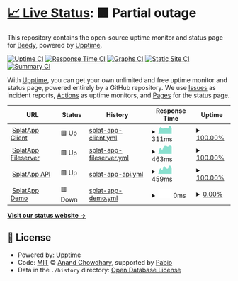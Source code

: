 # [📈 Live Status](https://beedywool.github.io/SplatApp-Status): <!--live status--> **🟧 Partial outage**

This repository contains the open-source uptime monitor and status page for [Beedy](https://beedywool.github.io/SplatApp-Status), powered by [Upptime](https://github.com/upptime/upptime).

[![Uptime CI](https://github.com/beedywool/SplatApp-Status/workflows/Uptime%20CI/badge.svg)](https://github.com/beedywool/SplatApp-Status/actions?query=workflow%3A%22Uptime+CI%22)
[![Response Time CI](https://github.com/beedywool/SplatApp-Status/workflows/Response%20Time%20CI/badge.svg)](https://github.com/beedywool/SplatApp-Status/actions?query=workflow%3A%22Response+Time+CI%22)
[![Graphs CI](https://github.com/beedywool/SplatApp-Status/workflows/Graphs%20CI/badge.svg)](https://github.com/beedywool/SplatApp-Status/actions?query=workflow%3A%22Graphs+CI%22)
[![Static Site CI](https://github.com/beedywool/SplatApp-Status/workflows/Static%20Site%20CI/badge.svg)](https://github.com/beedywool/SplatApp-Status/actions?query=workflow%3A%22Static+Site+CI%22)
[![Summary CI](https://github.com/beedywool/SplatApp-Status/workflows/Summary%20CI/badge.svg)](https://github.com/beedywool/SplatApp-Status/actions?query=workflow%3A%22Summary+CI%22)

With [Upptime](https://upptime.js.org), you can get your own unlimited and free uptime monitor and status page, powered entirely by a GitHub repository. We use [Issues](https://github.com/beedywool/SplatApp-Status/issues) as incident reports, [Actions](https://github.com/beedywool/SplatApp-Status/actions) as uptime monitors, and [Pages](https://beedywool.github.io/SplatApp-Status) for the status page.

<!--start: status pages-->
<!-- This summary is generated by Upptime (https://github.com/upptime/upptime) -->
<!-- Do not edit this manually, your changes will be overwritten -->
<!-- prettier-ignore -->
| URL | Status | History | Response Time | Uptime |
| --- | ------ | ------- | ------------- | ------ |
| <img alt="" src="https://icons.duckduckgo.com/ip3/app.splatapp.ink.ico" height="13"> [SplatApp Client](https://app.splatapp.ink) | 🟩 Up | [splat-app-client.yml](https://github.com/beedywool/SplatApp-Status/commits/HEAD/history/splat-app-client.yml) | <details><summary><img alt="Response time graph" src="./graphs/splat-app-client/response-time-week.png" height="20"> 311ms</summary><br><a href="https://guillome-mgn.github.io/SplatApp-Status/history/splat-app-client"><img alt="Response time 460" src="https://img.shields.io/endpoint?url=https%3A%2F%2Fraw.githubusercontent.com%2Fbeedywool%2FSplatApp-Status%2FHEAD%2Fapi%2Fsplat-app-client%2Fresponse-time.json"></a><br><a href="https://guillome-mgn.github.io/SplatApp-Status/history/splat-app-client"><img alt="24-hour response time 284" src="https://img.shields.io/endpoint?url=https%3A%2F%2Fraw.githubusercontent.com%2Fbeedywool%2FSplatApp-Status%2FHEAD%2Fapi%2Fsplat-app-client%2Fresponse-time-day.json"></a><br><a href="https://guillome-mgn.github.io/SplatApp-Status/history/splat-app-client"><img alt="7-day response time 311" src="https://img.shields.io/endpoint?url=https%3A%2F%2Fraw.githubusercontent.com%2Fbeedywool%2FSplatApp-Status%2FHEAD%2Fapi%2Fsplat-app-client%2Fresponse-time-week.json"></a><br><a href="https://guillome-mgn.github.io/SplatApp-Status/history/splat-app-client"><img alt="30-day response time 443" src="https://img.shields.io/endpoint?url=https%3A%2F%2Fraw.githubusercontent.com%2Fbeedywool%2FSplatApp-Status%2FHEAD%2Fapi%2Fsplat-app-client%2Fresponse-time-month.json"></a><br><a href="https://guillome-mgn.github.io/SplatApp-Status/history/splat-app-client"><img alt="1-year response time 460" src="https://img.shields.io/endpoint?url=https%3A%2F%2Fraw.githubusercontent.com%2Fbeedywool%2FSplatApp-Status%2FHEAD%2Fapi%2Fsplat-app-client%2Fresponse-time-year.json"></a></details> | <details><summary><a href="https://guillome-mgn.github.io/SplatApp-Status/history/splat-app-client">100.00%</a></summary><a href="https://guillome-mgn.github.io/SplatApp-Status/history/splat-app-client"><img alt="All-time uptime 99.87%" src="https://img.shields.io/endpoint?url=https%3A%2F%2Fraw.githubusercontent.com%2Fbeedywool%2FSplatApp-Status%2FHEAD%2Fapi%2Fsplat-app-client%2Fuptime.json"></a><br><a href="https://guillome-mgn.github.io/SplatApp-Status/history/splat-app-client"><img alt="24-hour uptime 100.00%" src="https://img.shields.io/endpoint?url=https%3A%2F%2Fraw.githubusercontent.com%2Fbeedywool%2FSplatApp-Status%2FHEAD%2Fapi%2Fsplat-app-client%2Fuptime-day.json"></a><br><a href="https://guillome-mgn.github.io/SplatApp-Status/history/splat-app-client"><img alt="7-day uptime 100.00%" src="https://img.shields.io/endpoint?url=https%3A%2F%2Fraw.githubusercontent.com%2Fbeedywool%2FSplatApp-Status%2FHEAD%2Fapi%2Fsplat-app-client%2Fuptime-week.json"></a><br><a href="https://guillome-mgn.github.io/SplatApp-Status/history/splat-app-client"><img alt="30-day uptime 100.00%" src="https://img.shields.io/endpoint?url=https%3A%2F%2Fraw.githubusercontent.com%2Fbeedywool%2FSplatApp-Status%2FHEAD%2Fapi%2Fsplat-app-client%2Fuptime-month.json"></a><br><a href="https://guillome-mgn.github.io/SplatApp-Status/history/splat-app-client"><img alt="1-year uptime 99.87%" src="https://img.shields.io/endpoint?url=https%3A%2F%2Fraw.githubusercontent.com%2Fbeedywool%2FSplatApp-Status%2FHEAD%2Fapi%2Fsplat-app-client%2Fuptime-year.json"></a></details>
| <img alt="" src="https://icons.duckduckgo.com/ip3/cdn.splatapp.ink.ico" height="13"> [SplatApp Fileserver](https://cdn.splatapp.ink/assets/img/appIcon.webp) | 🟩 Up | [splat-app-fileserver.yml](https://github.com/beedywool/SplatApp-Status/commits/HEAD/history/splat-app-fileserver.yml) | <details><summary><img alt="Response time graph" src="./graphs/splat-app-fileserver/response-time-week.png" height="20"> 463ms</summary><br><a href="https://guillome-mgn.github.io/SplatApp-Status/history/splat-app-fileserver"><img alt="Response time 478" src="https://img.shields.io/endpoint?url=https%3A%2F%2Fraw.githubusercontent.com%2Fbeedywool%2FSplatApp-Status%2FHEAD%2Fapi%2Fsplat-app-fileserver%2Fresponse-time.json"></a><br><a href="https://guillome-mgn.github.io/SplatApp-Status/history/splat-app-fileserver"><img alt="24-hour response time 487" src="https://img.shields.io/endpoint?url=https%3A%2F%2Fraw.githubusercontent.com%2Fbeedywool%2FSplatApp-Status%2FHEAD%2Fapi%2Fsplat-app-fileserver%2Fresponse-time-day.json"></a><br><a href="https://guillome-mgn.github.io/SplatApp-Status/history/splat-app-fileserver"><img alt="7-day response time 463" src="https://img.shields.io/endpoint?url=https%3A%2F%2Fraw.githubusercontent.com%2Fbeedywool%2FSplatApp-Status%2FHEAD%2Fapi%2Fsplat-app-fileserver%2Fresponse-time-week.json"></a><br><a href="https://guillome-mgn.github.io/SplatApp-Status/history/splat-app-fileserver"><img alt="30-day response time 472" src="https://img.shields.io/endpoint?url=https%3A%2F%2Fraw.githubusercontent.com%2Fbeedywool%2FSplatApp-Status%2FHEAD%2Fapi%2Fsplat-app-fileserver%2Fresponse-time-month.json"></a><br><a href="https://guillome-mgn.github.io/SplatApp-Status/history/splat-app-fileserver"><img alt="1-year response time 478" src="https://img.shields.io/endpoint?url=https%3A%2F%2Fraw.githubusercontent.com%2Fbeedywool%2FSplatApp-Status%2FHEAD%2Fapi%2Fsplat-app-fileserver%2Fresponse-time-year.json"></a></details> | <details><summary><a href="https://guillome-mgn.github.io/SplatApp-Status/history/splat-app-fileserver">100.00%</a></summary><a href="https://guillome-mgn.github.io/SplatApp-Status/history/splat-app-fileserver"><img alt="All-time uptime 96.14%" src="https://img.shields.io/endpoint?url=https%3A%2F%2Fraw.githubusercontent.com%2Fbeedywool%2FSplatApp-Status%2FHEAD%2Fapi%2Fsplat-app-fileserver%2Fuptime.json"></a><br><a href="https://guillome-mgn.github.io/SplatApp-Status/history/splat-app-fileserver"><img alt="24-hour uptime 100.00%" src="https://img.shields.io/endpoint?url=https%3A%2F%2Fraw.githubusercontent.com%2Fbeedywool%2FSplatApp-Status%2FHEAD%2Fapi%2Fsplat-app-fileserver%2Fuptime-day.json"></a><br><a href="https://guillome-mgn.github.io/SplatApp-Status/history/splat-app-fileserver"><img alt="7-day uptime 100.00%" src="https://img.shields.io/endpoint?url=https%3A%2F%2Fraw.githubusercontent.com%2Fbeedywool%2FSplatApp-Status%2FHEAD%2Fapi%2Fsplat-app-fileserver%2Fuptime-week.json"></a><br><a href="https://guillome-mgn.github.io/SplatApp-Status/history/splat-app-fileserver"><img alt="30-day uptime 100.00%" src="https://img.shields.io/endpoint?url=https%3A%2F%2Fraw.githubusercontent.com%2Fbeedywool%2FSplatApp-Status%2FHEAD%2Fapi%2Fsplat-app-fileserver%2Fuptime-month.json"></a><br><a href="https://guillome-mgn.github.io/SplatApp-Status/history/splat-app-fileserver"><img alt="1-year uptime 96.14%" src="https://img.shields.io/endpoint?url=https%3A%2F%2Fraw.githubusercontent.com%2Fbeedywool%2FSplatApp-Status%2FHEAD%2Fapi%2Fsplat-app-fileserver%2Fuptime-year.json"></a></details>
| <img alt="" src="https://icons.duckduckgo.com/ip3/api.splatapp.ink.ico" height="13"> [SplatApp API](https://api.splatapp.ink/health) | 🟩 Up | [splat-app-api.yml](https://github.com/beedywool/SplatApp-Status/commits/HEAD/history/splat-app-api.yml) | <details><summary><img alt="Response time graph" src="./graphs/splat-app-api/response-time-week.png" height="20"> 459ms</summary><br><a href="https://guillome-mgn.github.io/SplatApp-Status/history/splat-app-api"><img alt="Response time 439" src="https://img.shields.io/endpoint?url=https%3A%2F%2Fraw.githubusercontent.com%2Fbeedywool%2FSplatApp-Status%2FHEAD%2Fapi%2Fsplat-app-api%2Fresponse-time.json"></a><br><a href="https://guillome-mgn.github.io/SplatApp-Status/history/splat-app-api"><img alt="24-hour response time 407" src="https://img.shields.io/endpoint?url=https%3A%2F%2Fraw.githubusercontent.com%2Fbeedywool%2FSplatApp-Status%2FHEAD%2Fapi%2Fsplat-app-api%2Fresponse-time-day.json"></a><br><a href="https://guillome-mgn.github.io/SplatApp-Status/history/splat-app-api"><img alt="7-day response time 459" src="https://img.shields.io/endpoint?url=https%3A%2F%2Fraw.githubusercontent.com%2Fbeedywool%2FSplatApp-Status%2FHEAD%2Fapi%2Fsplat-app-api%2Fresponse-time-week.json"></a><br><a href="https://guillome-mgn.github.io/SplatApp-Status/history/splat-app-api"><img alt="30-day response time 458" src="https://img.shields.io/endpoint?url=https%3A%2F%2Fraw.githubusercontent.com%2Fbeedywool%2FSplatApp-Status%2FHEAD%2Fapi%2Fsplat-app-api%2Fresponse-time-month.json"></a><br><a href="https://guillome-mgn.github.io/SplatApp-Status/history/splat-app-api"><img alt="1-year response time 439" src="https://img.shields.io/endpoint?url=https%3A%2F%2Fraw.githubusercontent.com%2Fbeedywool%2FSplatApp-Status%2FHEAD%2Fapi%2Fsplat-app-api%2Fresponse-time-year.json"></a></details> | <details><summary><a href="https://guillome-mgn.github.io/SplatApp-Status/history/splat-app-api">100.00%</a></summary><a href="https://guillome-mgn.github.io/SplatApp-Status/history/splat-app-api"><img alt="All-time uptime 62.79%" src="https://img.shields.io/endpoint?url=https%3A%2F%2Fraw.githubusercontent.com%2Fbeedywool%2FSplatApp-Status%2FHEAD%2Fapi%2Fsplat-app-api%2Fuptime.json"></a><br><a href="https://guillome-mgn.github.io/SplatApp-Status/history/splat-app-api"><img alt="24-hour uptime 100.00%" src="https://img.shields.io/endpoint?url=https%3A%2F%2Fraw.githubusercontent.com%2Fbeedywool%2FSplatApp-Status%2FHEAD%2Fapi%2Fsplat-app-api%2Fuptime-day.json"></a><br><a href="https://guillome-mgn.github.io/SplatApp-Status/history/splat-app-api"><img alt="7-day uptime 100.00%" src="https://img.shields.io/endpoint?url=https%3A%2F%2Fraw.githubusercontent.com%2Fbeedywool%2FSplatApp-Status%2FHEAD%2Fapi%2Fsplat-app-api%2Fuptime-week.json"></a><br><a href="https://guillome-mgn.github.io/SplatApp-Status/history/splat-app-api"><img alt="30-day uptime 100.00%" src="https://img.shields.io/endpoint?url=https%3A%2F%2Fraw.githubusercontent.com%2Fbeedywool%2FSplatApp-Status%2FHEAD%2Fapi%2Fsplat-app-api%2Fuptime-month.json"></a><br><a href="https://guillome-mgn.github.io/SplatApp-Status/history/splat-app-api"><img alt="1-year uptime 62.79%" src="https://img.shields.io/endpoint?url=https%3A%2F%2Fraw.githubusercontent.com%2Fbeedywool%2FSplatApp-Status%2FHEAD%2Fapi%2Fsplat-app-api%2Fuptime-year.json"></a></details>
| <img alt="" src="https://icons.duckduckgo.com/ip3/demo.splatapp.ink.ico" height="13"> [SplatApp Demo](https://demo.splatapp.ink) | 🟥 Down | [splat-app-demo.yml](https://github.com/beedywool/SplatApp-Status/commits/HEAD/history/splat-app-demo.yml) | <details><summary><img alt="Response time graph" src="./graphs/splat-app-demo/response-time-week.png" height="20"> 0ms</summary><br><a href="https://guillome-mgn.github.io/SplatApp-Status/history/splat-app-demo"><img alt="Response time 0" src="https://img.shields.io/endpoint?url=https%3A%2F%2Fraw.githubusercontent.com%2Fbeedywool%2FSplatApp-Status%2FHEAD%2Fapi%2Fsplat-app-demo%2Fresponse-time.json"></a><br><a href="https://guillome-mgn.github.io/SplatApp-Status/history/splat-app-demo"><img alt="24-hour response time 0" src="https://img.shields.io/endpoint?url=https%3A%2F%2Fraw.githubusercontent.com%2Fbeedywool%2FSplatApp-Status%2FHEAD%2Fapi%2Fsplat-app-demo%2Fresponse-time-day.json"></a><br><a href="https://guillome-mgn.github.io/SplatApp-Status/history/splat-app-demo"><img alt="7-day response time 0" src="https://img.shields.io/endpoint?url=https%3A%2F%2Fraw.githubusercontent.com%2Fbeedywool%2FSplatApp-Status%2FHEAD%2Fapi%2Fsplat-app-demo%2Fresponse-time-week.json"></a><br><a href="https://guillome-mgn.github.io/SplatApp-Status/history/splat-app-demo"><img alt="30-day response time 0" src="https://img.shields.io/endpoint?url=https%3A%2F%2Fraw.githubusercontent.com%2Fbeedywool%2FSplatApp-Status%2FHEAD%2Fapi%2Fsplat-app-demo%2Fresponse-time-month.json"></a><br><a href="https://guillome-mgn.github.io/SplatApp-Status/history/splat-app-demo"><img alt="1-year response time 0" src="https://img.shields.io/endpoint?url=https%3A%2F%2Fraw.githubusercontent.com%2Fbeedywool%2FSplatApp-Status%2FHEAD%2Fapi%2Fsplat-app-demo%2Fresponse-time-year.json"></a></details> | <details><summary><a href="https://guillome-mgn.github.io/SplatApp-Status/history/splat-app-demo">0.00%</a></summary><a href="https://guillome-mgn.github.io/SplatApp-Status/history/splat-app-demo"><img alt="All-time uptime 0.00%" src="https://img.shields.io/endpoint?url=https%3A%2F%2Fraw.githubusercontent.com%2Fbeedywool%2FSplatApp-Status%2FHEAD%2Fapi%2Fsplat-app-demo%2Fuptime.json"></a><br><a href="https://guillome-mgn.github.io/SplatApp-Status/history/splat-app-demo"><img alt="24-hour uptime 0.00%" src="https://img.shields.io/endpoint?url=https%3A%2F%2Fraw.githubusercontent.com%2Fbeedywool%2FSplatApp-Status%2FHEAD%2Fapi%2Fsplat-app-demo%2Fuptime-day.json"></a><br><a href="https://guillome-mgn.github.io/SplatApp-Status/history/splat-app-demo"><img alt="7-day uptime 0.00%" src="https://img.shields.io/endpoint?url=https%3A%2F%2Fraw.githubusercontent.com%2Fbeedywool%2FSplatApp-Status%2FHEAD%2Fapi%2Fsplat-app-demo%2Fuptime-week.json"></a><br><a href="https://guillome-mgn.github.io/SplatApp-Status/history/splat-app-demo"><img alt="30-day uptime 7.96%" src="https://img.shields.io/endpoint?url=https%3A%2F%2Fraw.githubusercontent.com%2Fbeedywool%2FSplatApp-Status%2FHEAD%2Fapi%2Fsplat-app-demo%2Fuptime-month.json"></a><br><a href="https://guillome-mgn.github.io/SplatApp-Status/history/splat-app-demo"><img alt="1-year uptime 0.00%" src="https://img.shields.io/endpoint?url=https%3A%2F%2Fraw.githubusercontent.com%2Fbeedywool%2FSplatApp-Status%2FHEAD%2Fapi%2Fsplat-app-demo%2Fuptime-year.json"></a></details>

<!--end: status pages-->

[**Visit our status website →**](https://beedywool.github.io/SplatApp-Status)

## 📄 License

- Powered by: [Upptime](https://github.com/upptime/upptime)
- Code: [MIT](./LICENSE) © [Anand Chowdhary](https://anandchowdhary.com), supported by [Pabio](https://pabio.com)
- Data in the `./history` directory: [Open Database License](https://opendatacommons.org/licenses/odbl/1-0/)
